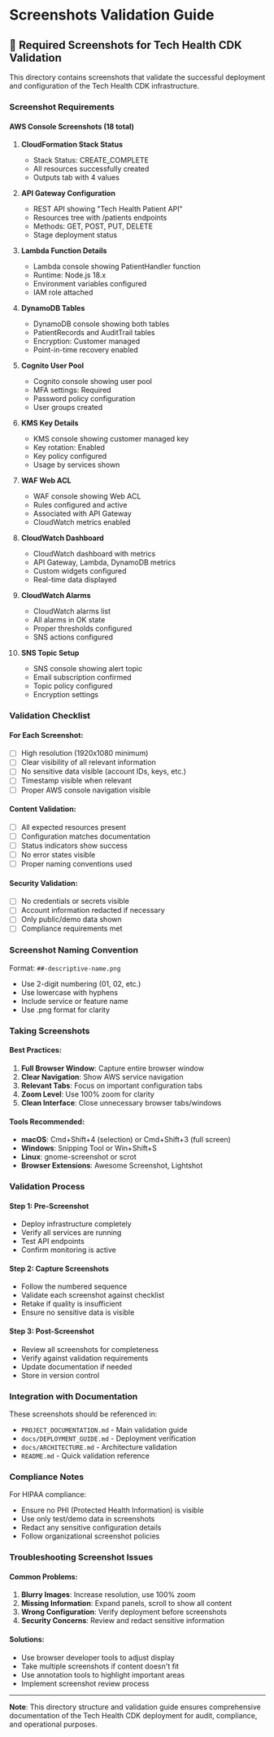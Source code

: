 # Screenshots Validation Guide

## 📸 Required Screenshots for Tech Health CDK Validation

This directory contains screenshots that validate the successful deployment and configuration of the Tech Health CDK infrastructure.

### Screenshot Requirements

#### AWS Console Screenshots (18 total)

1. **CloudFormation Stack Status**
   - Stack Status: CREATE_COMPLETE
   - All resources successfully created
   - Outputs tab with 4 values

2. **API Gateway Configuration**
   - REST API showing "Tech Health Patient API"
   - Resources tree with /patients endpoints
   - Methods: GET, POST, PUT, DELETE
   - Stage deployment status

3. **Lambda Function Details**
   - Lambda console showing PatientHandler function
   - Runtime: Node.js 18.x
   - Environment variables configured
   - IAM role attached

4. **DynamoDB Tables**
   - DynamoDB console showing both tables
   - PatientRecords and AuditTrail tables
   - Encryption: Customer managed
   - Point-in-time recovery enabled

5. **Cognito User Pool**
   - Cognito console showing user pool
   - MFA settings: Required
   - Password policy configuration
   - User groups created

6. **KMS Key Details**
   - KMS console showing customer managed key
   - Key rotation: Enabled
   - Key policy configured
   - Usage by services shown

7. **WAF Web ACL**
   - WAF console showing Web ACL
   - Rules configured and active
   - Associated with API Gateway
   - CloudWatch metrics enabled

8. **CloudWatch Dashboard**
   - CloudWatch dashboard with metrics
   - API Gateway, Lambda, DynamoDB metrics
   - Custom widgets configured
   - Real-time data displayed

9. **CloudWatch Alarms**
   - CloudWatch alarms list
   - All alarms in OK state
   - Proper thresholds configured
   - SNS actions configured

10. **SNS Topic Setup**
    - SNS console showing alert topic
    - Email subscription confirmed
    - Topic policy configured
    - Encryption settings

### Validation Checklist

#### For Each Screenshot:
- [ ] High resolution (1920x1080 minimum)
- [ ] Clear visibility of all relevant information
- [ ] No sensitive data visible (account IDs, keys, etc.)
- [ ] Timestamp visible when relevant
- [ ] Proper AWS console navigation visible

#### Content Validation:
- [ ] All expected resources present
- [ ] Configuration matches documentation
- [ ] Status indicators show success
- [ ] No error states visible
- [ ] Proper naming conventions used

#### Security Validation:
- [ ] No credentials or secrets visible
- [ ] Account information redacted if necessary
- [ ] Only public/demo data shown
- [ ] Compliance requirements met

### Screenshot Naming Convention

Format: `##-descriptive-name.png`
- Use 2-digit numbering (01, 02, etc.)
- Use lowercase with hyphens
- Include service or feature name
- Use .png format for clarity

### Taking Screenshots

#### Best Practices:
1. **Full Browser Window**: Capture entire browser window
2. **Clear Navigation**: Show AWS service navigation
3. **Relevant Tabs**: Focus on important configuration tabs
4. **Zoom Level**: Use 100% zoom for clarity
5. **Clean Interface**: Close unnecessary browser tabs/windows

#### Tools Recommended:
- **macOS**: Cmd+Shift+4 (selection) or Cmd+Shift+3 (full screen)
- **Windows**: Snipping Tool or Win+Shift+S
- **Linux**: gnome-screenshot or scrot
- **Browser Extensions**: Awesome Screenshot, Lightshot

### Validation Process

#### Step 1: Pre-Screenshot
- Deploy infrastructure completely
- Verify all services are running
- Test API endpoints
- Confirm monitoring is active

#### Step 2: Capture Screenshots
- Follow the numbered sequence
- Validate each screenshot against checklist
- Retake if quality is insufficient
- Ensure no sensitive data is visible

#### Step 3: Post-Screenshot
- Review all screenshots for completeness
- Verify against validation requirements
- Update documentation if needed
- Store in version control

### Integration with Documentation

These screenshots should be referenced in:
- `PROJECT_DOCUMENTATION.md` - Main validation guide
- `docs/DEPLOYMENT_GUIDE.md` - Deployment verification
- `docs/ARCHITECTURE.md` - Architecture validation
- `README.md` - Quick validation reference

### Compliance Notes

For HIPAA compliance:
- Ensure no PHI (Protected Health Information) is visible
- Use only test/demo data in screenshots
- Redact any sensitive configuration details
- Follow organizational screenshot policies

### Troubleshooting Screenshot Issues

#### Common Problems:
1. **Blurry Images**: Increase resolution, use 100% zoom
2. **Missing Information**: Expand panels, scroll to show all content
3. **Wrong Configuration**: Verify deployment before screenshots
4. **Security Concerns**: Review and redact sensitive information

#### Solutions:
- Use browser developer tools to adjust display
- Take multiple screenshots if content doesn't fit
- Use annotation tools to highlight important areas
- Implement screenshot review process

---

**Note**: This directory structure and validation guide ensures comprehensive documentation of the Tech Health CDK deployment for audit, compliance, and operational purposes.
